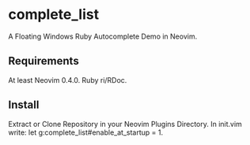 # complete_list

A Floating Windows Ruby Autocomplete Demo in Neovim.

## Requirements

At least Neovim 0.4.0.
Ruby ri/RDoc.

## Install

Extract or Clone Repository in your Neovim Plugins Directory.
In init.vim write: let g:complete_list#enable_at_startup = 1.

